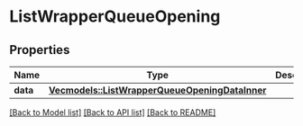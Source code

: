 # ListWrapperQueueOpening

## Properties

Name | Type | Description | Notes
------------ | ------------- | ------------- | -------------
**data** | [**Vec<models::ListWrapperQueueOpeningDataInner>**](ListWrapper_QueueOpening_data_inner.md) |  | 

[[Back to Model list]](../README.md#documentation-for-models) [[Back to API list]](../README.md#documentation-for-api-endpoints) [[Back to README]](../README.md)



